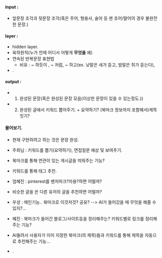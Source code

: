 #### input :

-   앞문장 조각과 뒷문장 조각(혹은 주어, 형용사, 술어 등 맨 초어/말어의 경우 불완전한 문장.)

#### layer :

-   hidden layer.
-   육하원칙(누가 언제 어디서 어떻게 **무엇을** 왜)
-   연속된 반복문장 표현법
    -   비유 : ~ 하듯이 , ~ 처럼, ~ 하고(ex. 낮말은 새가 듣고, 밤말은 쥐가 듣는다),
-   .

#### output :

-   1. 완성된 문장(혹은 완성된 문장 모음(이상한 문장이 있을 수 있는정도.))
-   2. 완성된 글에서 키워드 뽑아주기. + 요약하기? (북마크 정보까지 포함해서)제목 짓기?

#### 물어보기.

-   현재 구현하려고 하는 것은 문장 완성.

-   주희님 : 키워드를 뽑기(요약하기), 면접질문 예상 및 보여주기.
-   북마크를 통해 연관이 있는 게시글을 띄워주는 기능?
-   키워드를 통해 태그 추천.

-   엄혜진 : pinterest를 벤치마크?차용?하면 어떨까?
-   비슷한 글을 쓴 다른 유저의 글을 추천하면 어떨까?

-   우성 : 메인기능.. 북마크로 이것저것? 공유? --> AI가 들어갔을 때 무엇을 해줄 수 있지?...

-   혜진 : 북마크가 들어간 블로그/사이트등을 정리해주는? 키워드별로 링크를 정리해주는 기능?

-   AI돌려서 사용자가 이미 지정한 북마크(의 제목)들과 키워드를 통해 제목을 자동으로 추천해주는 기능...
-   .
